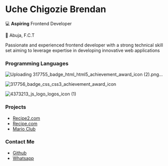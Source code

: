 # Uche Chigozie Brendan

💻 **Aspiring** Frontend Developer

📌 Abuja, F.C.T

Passionate and experienced frontend developer with a strong technical skill set aiming to leverage expertise in developing innovative web applications

### Programming Languages

![Uploading 317755_badge_html_html5_achievement_award_icon (2).png…]()

![317756_badge_css_css3_achievement_award_icon](https://github.com/user-attachments/assets/231563e3-64b7-4bbc-9d88-c16a085b1eb2)

![4373213_js_logo_logos_icon (1)](https://github.com/user-attachments/assets/10298a9b-6ed2-4bc3-91a1-d021a89748df)

### Projects

- [Recipe2.com](https://emekats.github.io/recipe2.0/)
- [Recipe.com](https://emekats.github.io/recipe/)
- [Mario Club](https://github.com/EmekatS/mario-club)

### Contact Me

- [Github](https://github.com/EmekatS)
- [Whatsapp](09034930199)
